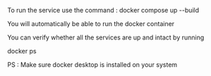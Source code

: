 To run the service use the command : 
docker compose up --build 

You will automatically be able to run the docker container

You can verify whether all the services are up and intact by running 

docker ps 

PS : Make sure docker desktop is installed on your system 

